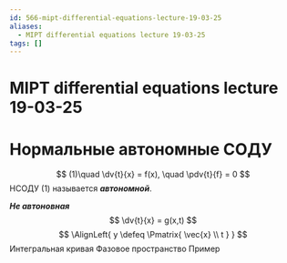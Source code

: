 ```yaml
---
id: 566-mipt-differential-equations-lecture-19-03-25
aliases:
  - MIPT differential equations lecture 19-03-25
tags: []
---
```


# MIPT differential equations lecture 19-03-25
# Нормальные автономные СОДУ
$$
(1)\quad \dv{t}{x} = f(x), \quad \pdv{t}{f} = 0
$$
НСОДУ (1) называется ***автономной***.

***Не автоновная***
$$
\dv{t}{x} = g(x,t)
$$
$$
\AlignLeft{
y \defeq \Pmatrix{
\vec{x} \\ t
}
}
$$
Интегральная кривая
Фазовое пространство
Пример

